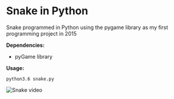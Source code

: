 # Snake in Python
Snake programmed in Python using the pygame library as my first programming project in 2015

**Dependencies:**  
- pyGame library

**Usage:**  
```
python3.6 snake.py
```

![Snake video](https://i.imgur.com/QV4VNt4.gif)
